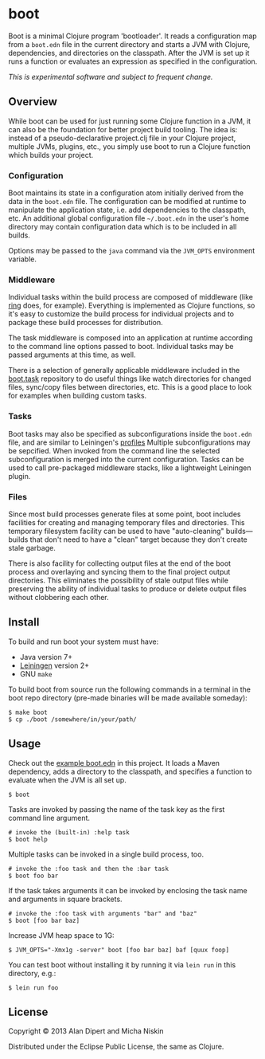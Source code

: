 # boot

Boot is a minimal Clojure program 'bootloader'.  It reads a
configuration map from a `boot.edn` file in the current directory
and starts a JVM with Clojure, dependencies, and directories
on the classpath. After the JVM is set up it runs a function
or evaluates an expression as specified in the configuration.

*This is experimental software and subject to frequent change.*

## Overview

While boot can be used for just running some Clojure function in a
JVM, it can also be the foundation for better project build tooling.
The idea is: instead of a pseudo-declarative project.clj file in
your Clojure project, multiple JVMs, plugins, etc., you simply use
boot to run a Clojure function which builds your project.

### Configuration

Boot maintains its state in a configuration atom initially
derived from the data in the `boot.edn` file. The configuration
can be modified at runtime to manipulate the application state,
i.e. add dependencies to the classpath, etc. An additional global
configuration file `~/.boot.edn` in the user's home directory may
contain configuration data which is to be included in all builds.

Options may be passed to the `java` command via the `JVM_OPTS`
environment variable.

### Middleware

Individual tasks within the build process are composed of middleware
(like [ring][1] does, for example).  Everything is implemented as
Clojure functions, so it's easy to customize the build process for
individual projects and to package these build processes for
distribution.

The task middleware is composed into an application at runtime
according to the command line options passed to boot. Individual
tasks may be passed arguments at this time, as well.

There is a selection of generally applicable middleware included in
the [boot.task][2] repository to do useful things like watch
directories for changed files, sync/copy files between directories,
etc. This is a good place to look for examples when building custom
tasks.

### Tasks

Boot tasks may also be specified as subconfigurations inside the
`boot.edn` file, and are similar to Leiningen's [profiles][3] Multiple
subconfigurations may be sepcified. When invoked from the command line
the selected subconfiguration is merged into the current
configuration. Tasks can be used to call pre-packaged middleware
stacks, like a lightweight Leiningen plugin.

### Files

Since most build processes generate files at some point, boot
includes facilities for creating and managing temporary files
and directories. This temporary filesystem facility can be used
to have "auto-cleaning" builds&mdash;builds that don't need to have
a "clean" target because they don't create stale garbage.

There is also facility for collecting output files at the end of
the boot process and overlaying and syncing them to the final
project output directories. This eliminates the possibility of
stale output files while preserving the ability of individual
tasks to produce or delete output files without clobbering each
other.

## Install

To build and run boot your system must have:
* Java version 7+
* [Leiningen][4] version 2+
* GNU `make`

To build boot from source run the following commands in a terminal
in the boot repo directory (pre-made binaries will be made available
someday):

    $ make boot
    $ cp ./boot /somewhere/in/your/path/

## Usage

Check out the [example boot.edn][5] in this project.  It loads a Maven
dependency, adds a directory to the classpath, and specifies a
function to evaluate when the JVM is all set up.

    $ boot

Tasks are invoked by passing the name of the task key as the
first command line argument.

    # invoke the (built-in) :help task
    $ boot help

Multiple tasks can be invoked in a single build process, too.

    # invoke the :foo task and then the :bar task
    $ boot foo bar

If the task takes arguments it can be invoked by enclosing the
task name and arguments in square brackets.

    # invoke the :foo task with arguments "bar" and "baz"
    $ boot [foo bar baz]

Increase JVM heap space to 1G:

    $ JVM_OPTS="-Xmx1g -server" boot [foo bar baz] baf [quux foop]

You can test boot without installing it by running it via `lein run`
in this directory, e.g.:

    $ lein run foo

## License

Copyright © 2013 Alan Dipert and Micha Niskin

Distributed under the Eclipse Public License, the same as Clojure.

[1]: https://github.com/mmcgrana/ring
[2]: https://github.com/tailrecursion/boot.task
[3]: https://github.com/technomancy/leiningen/blob/master/doc/PROFILES.md
[4]: https://github.com/technomancy/leiningen
[5]: https://github.com/tailrecursion/boot/blob/master/boot.edn
